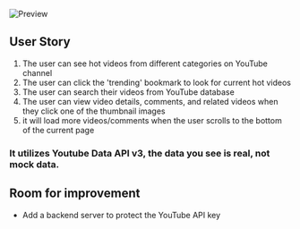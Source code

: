 ![Preview](https://github.com/thinkerelwin/Utube/assets/25836139/212022bc-9858-41b8-b8ba-b2d5a8192fa6)


## User Story

1. The user can see hot videos from different categories on YouTube channel
2. The user can click the 'trending' bookmark to look for current hot videos
3. The user can search their videos from YouTube database
4. The user can view video details, comments, and related videos when they click one of the thumbnail images
5. it will load more videos/comments when the user scrolls to the bottom of the current page

### It utilizes Youtube Data API v3, the data you see is real, not mock data.

## Room for improvement

- Add a backend server to protect the YouTube API key
